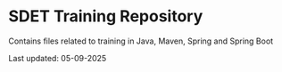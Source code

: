 # SDET Training Repository

Contains files related to training in Java, Maven, Spring and Spring Boot

Last updated: 05-09-2025
